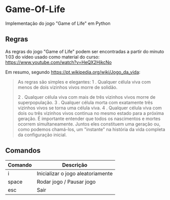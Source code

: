 # Game-Of-Life
Implementação do jogo "Game of Life" em Python


## Regras
As regras do jogo "Game of Life" podem ser encontradas a partir do minuto 1:03 do vídeo usado como material do curso: https://www.youtube.com/watch?v=HeQX2HjkcNo

Em resumo, segundo https://pt.wikipedia.org/wiki/Jogo_da_vida:
> As regras são simples e elegantes:
> 1 . Qualquer célula viva com menos de dois vizinhos vivos morre de solidão.
> 
> 2 . Qualquer célula viva com mais de três vizinhos vivos morre de superpopulação. 
> 3 . Qualquer célula morta com exatamente três vizinhos vivos se torna uma célula viva.
> 4 . Qualquer célula viva com dois ou três vizinhos vivos continua no mesmo estado para a próxima geração.
> É importante entender que todos os nascimentos e mortes ocorrem simultaneamente. Juntos eles constituem uma geração ou, como podemos chamá-los, um "instante" na história da vida completa da configuração inicial.


## Comandos
| Comando | Descrição |
| ------- | ------------- |
| i       | Inicializar o jogo aleatoriamente |
| space   | Rodar jogo / Pausar jogo |
| esc     | Sair  |
